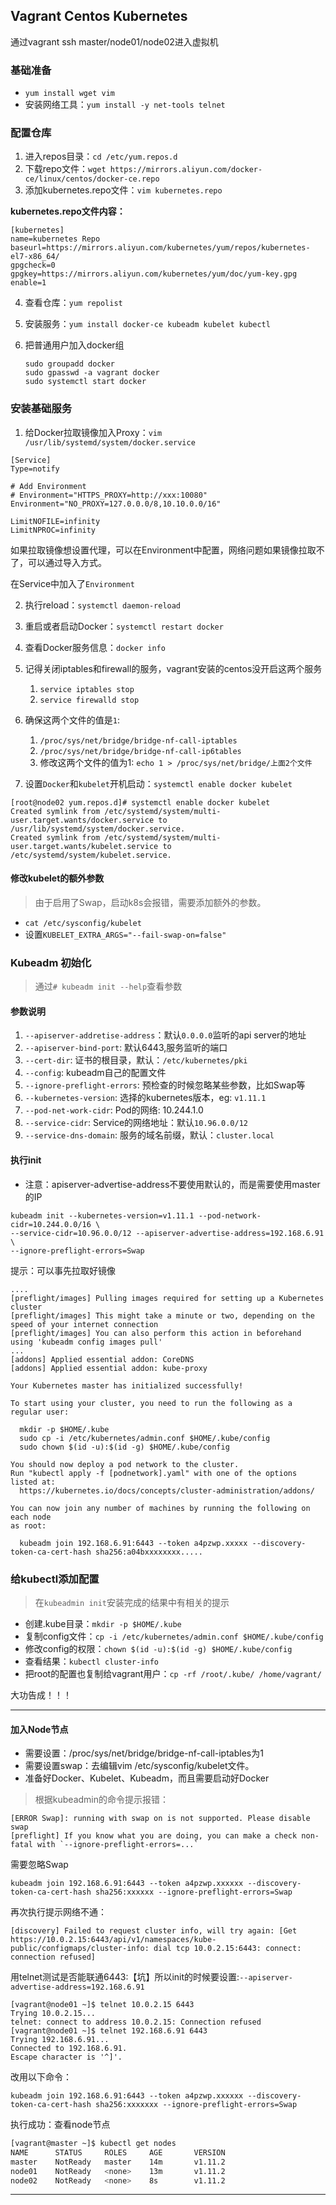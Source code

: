 ## Vagrant Centos Kubernetes

通过vagrant ssh master/node01/node02进入虚拟机

### 基础准备
- `yum install wget vim`
- 安装网络工具：`yum install -y net-tools telnet`

### 配置仓库
1. 进入repos目录：`cd /etc/yum.repos.d`
2. 下载repo文件：`wget https://mirrors.aliyun.com/docker-ce/linux/centos/docker-ce.repo`
3. 添加kubernetes.repo文件：`vim kubernetes.repo`

**kubernetes.repo文件内容：**
```
[kubernetes]
name=kubernetes Repo
baseurl=https://mirrors.aliyun.com/kubernetes/yum/repos/kubernetes-el7-x86_64/
gpgcheck=0
gpgkey=https://mirrors.aliyun.com/kubernetes/yum/doc/yum-key.gpg
enable=1
```
4. 查看仓库：`yum repolist`

5. 安装服务：`yum install docker-ce kubeadm kubelet kubectl`

6. 把普通用户加入docker组

   ```
   sudo groupadd docker
   sudo gpasswd -a vagrant docker
   sudo systemctl start docker
   ```


### 安装基础服务
1. 给Docker拉取镜像加入Proxy：`vim /usr/lib/systemd/system/docker.service`

```
[Service]
Type=notify

# Add Environment
# Environment="HTTPS_PROXY=http://xxx:10080"
Environment="NO_PROXY=127.0.0.0/8,10.10.0.0/16"

LimitNOFILE=infinity
LimitNPROC=infinity
```
如果拉取镜像想设置代理，可以在Environment中配置，网络问题如果镜像拉取不了，可以通过导入方式。


在Service中加入了`Environment`

2. 执行reload：`systemctl daemon-reload`
3. 重启或者启动Docker：`systemctl restart docker`
4. 查看Docker服务信息：`docker info`
5. 记得关闭iptables和firewall的服务，vagrant安装的centos没开启这两个服务
    1. `service iptables stop`
    2. `service firewalld stop`

6. 确保这两个文件的值是`1`:
    1. `/proc/sys/net/bridge/bridge-nf-call-iptables`
    2. `/proc/sys/net/bridge/bridge-nf-call-ip6tables`
    3. 修改这两个文件的值为1: `echo 1 > /proc/sys/net/bridge/上面2个文件`

7. 设置`Docker`和`kubelet`开机启动：`systemctl enable docker kubelet`

```
[root@node02 yum.repos.d]# systemctl enable docker kubelet
Created symlink from /etc/systemd/system/multi-user.target.wants/docker.service to /usr/lib/systemd/system/docker.service.
Created symlink from /etc/systemd/system/multi-user.target.wants/kubelet.service to /etc/systemd/system/kubelet.service.
```

#### 修改kubelet的额外参数
> 由于启用了Swap，启动k8s会报错，需要添加额外的参数。

- `cat /etc/sysconfig/kubelet`
- 设置`KUBELET_EXTRA_ARGS="--fail-swap-on=false"`


### Kubeadm 初始化
> 通过`# kubeadm init --help`查看参数

#### 参数说明
1. `--apiserver-addretise-address`：默认`0.0.0.0`监听的api server的地址
2. `--apiserver-bind-port`: 默认6443,服务监听的端口
3. `--cert-dir`: 证书的根目录，默认：`/etc/kubernetes/pki`
4. `--config`: kubeadm自己的配置文件
5. `--ignore-preflight-errors`: 预检查的时候忽略某些参数，比如Swap等
6. `--kubernetes-version`: 选择的kubernetes版本，eg: `v1.11.1`
7. `--pod-net-work-cidr`: Pod的网络: 10.244.1.0
8. `--service-cidr`: Service的网络地址：默认`10.96.0.0/12`
9. `--service-dns-domain`: 服务的域名前缀，默认：`cluster.local`

#### 执行init
- 注意：apiserver-advertise-address不要使用默认的，而是需要使用master的IP

```
kubeadm init --kubernetes-version=v1.11.1 --pod-network-cidr=10.244.0.0/16 \
--service-cidr=10.96.0.0/12 --apiserver-advertise-address=192.168.6.91 \
--ignore-preflight-errors=Swap
```

提示：可以事先拉取好镜像
```
....
[preflight/images] Pulling images required for setting up a Kubernetes cluster
[preflight/images] This might take a minute or two, depending on the speed of your internet connection
[preflight/images] You can also perform this action in beforehand using 'kubeadm config images pull'
...
[addons] Applied essential addon: CoreDNS
[addons] Applied essential addon: kube-proxy

Your Kubernetes master has initialized successfully!

To start using your cluster, you need to run the following as a regular user:

  mkdir -p $HOME/.kube
  sudo cp -i /etc/kubernetes/admin.conf $HOME/.kube/config
  sudo chown $(id -u):$(id -g) $HOME/.kube/config

You should now deploy a pod network to the cluster.
Run "kubectl apply -f [podnetwork].yaml" with one of the options listed at:
  https://kubernetes.io/docs/concepts/cluster-administration/addons/

You can now join any number of machines by running the following on each node
as root:

  kubeadm join 192.168.6.91:6443 --token a4pzwp.xxxxx --discovery-token-ca-cert-hash sha256:a04bxxxxxxxx.....
```

  ### 给kubectl添加配置
  > 在`kubeadmin init`安装完成的结果中有相关的提示

  - 创建.kube目录：`mkdir -p $HOME/.kube`
  - 复制config文件：`cp -i /etc/kubernetes/admin.conf $HOME/.kube/config`
  - 修改config的权限：`chown $(id -u):$(id -g) $HOME/.kube/config`
  - 查看结果：`kubectl cluster-info`
  - 把root的配置也复制给vagrant用户：`cp -rf /root/.kube/ /home/vagrant/`

大功告成！！！

---

#### 加入Node节点
- 需要设置：/proc/sys/net/bridge/bridge-nf-call-iptables为1
- 需要设置swap：去编辑vim /etc/sysconfig/kubelet文件。
- 准备好Docker、Kubelet、Kubeadm，而且需要启动好Docker

> 根据kubeadmin的命令提示报错：

```
[ERROR Swap]: running with swap on is not supported. Please disable swap
[preflight] If you know what you are doing, you can make a check non-fatal with `--ignore-preflight-errors=...`
```
需要忽略Swap

```
kubeadm join 192.168.6.91:6443 --token a4pzwp.xxxxxx --discovery-token-ca-cert-hash sha256:xxxxxx --ignore-preflight-errors=Swap
```

再次执行提示网络不通：
```
[discovery] Failed to request cluster info, will try again: [Get https://10.0.2.15:6443/api/v1/namespaces/kube-public/configmaps/cluster-info: dial tcp 10.0.2.15:6443: connect: connection refused]
```

用telnet测试是否能联通6443:【坑】所以init的时候要设置:`--apiserver-advertise-address=192.168.6.91`

```
[vagrant@node01 ~]$ telnet 10.0.2.15 6443
Trying 10.0.2.15...
telnet: connect to address 10.0.2.15: Connection refused
[vagrant@node01 ~]$ telnet 192.168.6.91 6443
Trying 192.168.6.91...
Connected to 192.168.6.91.
Escape character is '^]'.
```
改用以下命令：

```
kubeadm join 192.168.6.91:6443 --token a4pzwp.xxxxxx --discovery-token-ca-cert-hash sha256:xxxxxxx --ignore-preflight-errors=Swap
```
执行成功：查看node节点

```bash
[vagrant@master ~]$ kubectl get nodes
NAME      STATUS     ROLES     AGE       VERSION
master    NotReady   master    14m       v1.11.2
node01    NotReady   <none>    13m       v1.11.2
node02    NotReady   <none>    8s        v1.11.2
```
---

